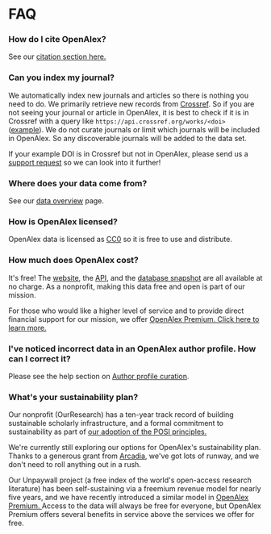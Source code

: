 # FAQ

### How do I cite OpenAlex?

See our [citation section here.](./#citation)

### Can you index my journal?

We automatically index new journals and articles so there is nothing you need to do. We primarily retrieve new records from [Crossref](https://www.crossref.org/). So if you are not seeing your journal or article in OpenAlex, it is best to check if it is in Crossref with a query like `https://api.crossref.org/works/<doi>` ([example](https://api.crossref.org/works/10.1097/HS9.0000000000000014)). We do not curate journals or limit which journals will be included in OpenAlex. So any discoverable journals will be added to the data set.

If your example DOI is in Crossref but not in OpenAlex, please send us a [support request](https://openalex.org/help) so we can look into it further!

### Where does your data come from?

See our [data overview](./how-it-works/README.md) page.

### How is OpenAlex licensed?

OpenAlex data is licensed as [CC0](https://creativecommons.org/publicdomain/zero/1.0/) so it is free to use and distribute.

### How much does OpenAlex cost?

It's free! The [website](https://openalex.org), the [API](https://docs.openalex.org), and the [database snapshot](https://docs.openalex.org/download-all-data/openalex-snapshot) are all available at no charge. As a nonprofit, making this data free and open is part of our mission.

For those who would like a higher level of service and to provide direct financial support for our mission, we offer [OpenAlex Premium. Click here to learn more.](https://openalex.org/pricing)

### I've noticed incorrect data in an OpenAlex author profile. How can I correct it?

Please see the help section on [Author profile curation](./how-it-works/authors.md#author-profile-curation).

### What's your sustainability plan?

Our nonprofit (OurResearch) has a ten-year track record of building sustainable scholarly infrastructure, and a formal commitment to sustainability as part of [our adoption of the POSI principles.](https://blog.ourresearch.org/posi/)

We're currently still exploring our options for OpenAlex's sustainability plan. Thanks to a generous grant from [Arcadia](https://www.arcadiafund.org.uk/), we've got lots of runway, and we don't need to roll anything out in a rush.

Our Unpaywall project (a free index of the world's open-access research literature) has been self-sustaining via a freemium revenue model for nearly five years, and we have recently introduced a similar model in [OpenAlex Premium. ](https://openalex.org/pricing)Access to the data will always be free for everyone, but OpenAlex Premium offers several benefits in service above the services we offer for free.
